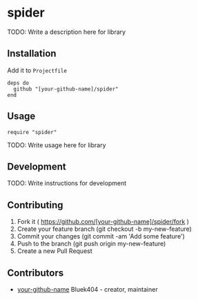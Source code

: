 # spider

TODO: Write a description here for library

## Installation

Add it to `Projectfile`

```crystal
deps do
  github "[your-github-name]/spider"
end
```

## Usage

```crystal
require "spider"
```

TODO: Write usage here for library

## Development

TODO: Write instructions for development

## Contributing

1. Fork it ( https://github.com/[your-github-name]/spider/fork )
2. Create your feature branch (git checkout -b my-new-feature)
3. Commit your changes (git commit -am 'Add some feature')
4. Push to the branch (git push origin my-new-feature)
5. Create a new Pull Request

## Contributors

- [your-github-name](https://github.com/[your-github-name]) Bluek404 - creator, maintainer
